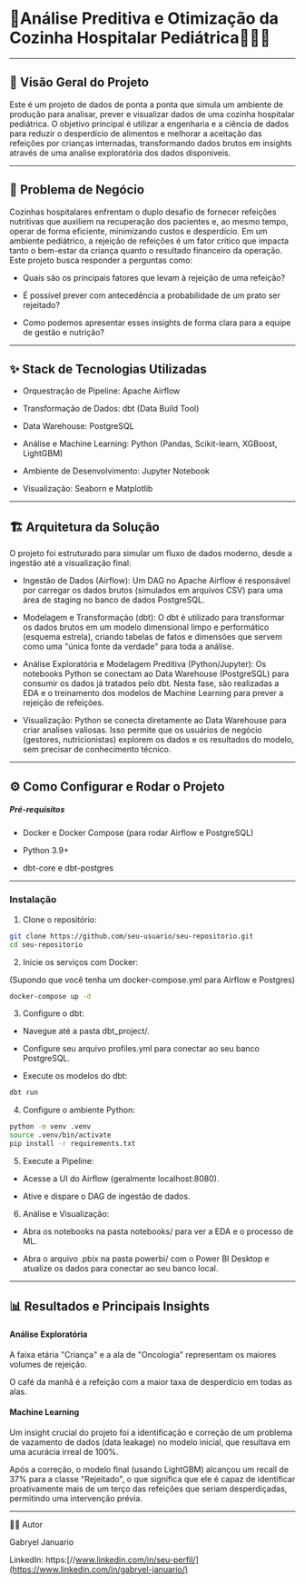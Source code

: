 # 🏥Análise Preditiva e Otimização da Cozinha Hospitalar Pediátrica🧑🏾‍🍳

---

## 📄 Visão Geral do Projeto

Este é um projeto de dados de ponta a ponta que simula um ambiente de produção para analisar, prever e visualizar dados de uma cozinha hospitalar pediátrica. O objetivo principal é utilizar a engenharia e a ciência de dados para reduzir o desperdício de alimentos e melhorar a aceitação das refeições por crianças internadas, transformando dados brutos em insights através de uma analise exploratória dos dados disponiveis.

---

## 🎯 Problema de Negócio

Cozinhas hospitalares enfrentam o duplo desafio de fornecer refeições nutritivas que auxiliem na recuperação dos pacientes e, ao mesmo tempo, operar de forma eficiente, minimizando custos e desperdício. Em um ambiente pediátrico, a rejeição de refeições é um fator crítico que impacta tanto o bem-estar da criança quanto o resultado financeiro da operação. Este projeto busca responder a perguntas como:

- Quais são os principais fatores que levam à rejeição de uma refeição?

- É possível prever com antecedência a probabilidade de um prato ser rejeitado?

- Como podemos apresentar esses insights de forma clara para a equipe de gestão e nutrição?

---

## ✨ Stack de Tecnologias Utilizadas

- Orquestração de Pipeline: Apache Airflow

- Transformação de Dados: dbt (Data Build Tool)

- Data Warehouse: PostgreSQL

- Análise e Machine Learning: Python (Pandas, Scikit-learn, XGBoost, LightGBM)

- Ambiente de Desenvolvimento: Jupyter Notebook

- Visualização: Seaborn e Matplotlib

---

## 🏗️ Arquitetura da Solução

O projeto foi estruturado para simular um fluxo de dados moderno, desde a ingestão até a visualização final:

- Ingestão de Dados (Airflow): Um DAG no Apache Airflow é responsável por carregar os dados brutos (simulados em arquivos CSV) para uma área de staging no banco de dados PostgreSQL.

- Modelagem e Transformação (dbt): O dbt é utilizado para transformar os dados brutos em um modelo dimensional limpo e performático (esquema estrela), criando tabelas de fatos e dimensões que servem como uma "única fonte da verdade" para toda a análise.

- Análise Exploratória e Modelagem Preditiva (Python/Jupyter): Os notebooks Python se conectam ao Data Warehouse (PostgreSQL) para consumir os dados já tratados pelo dbt. Nesta fase, são realizadas a EDA e o treinamento dos modelos de Machine Learning para prever a rejeição de refeições.

- Visualização: Python se conecta diretamente ao Data Warehouse para criar analises valiosas. Isso permite que os usuários de negócio (gestores, nutricionistas) explorem os dados e os resultados do modelo, sem precisar de conhecimento técnico.

---

## ⚙️ Como Configurar e Rodar o Projeto

##### Pré-requisitos
- Docker e Docker Compose (para rodar Airflow e PostgreSQL)

- Python 3.9+

- dbt-core e dbt-postgres

---

### Instalação

1. Clone o repositório:

```bash
git clone https://github.com/seu-usuario/seu-repositorio.git
cd seu-repositorio
```

2. Inicie os serviços com Docker:

(Supondo que você tenha um docker-compose.yml para Airflow e Postgres)

```bash
docker-compose up -d
```

3. Configure o dbt:

- Navegue até a pasta dbt_project/.

- Configure seu arquivo profiles.yml para conectar ao seu banco PostgreSQL.

- Execute os modelos do dbt:

```bash
dbt run
```

4. Configure o ambiente Python:

```bash
python -m venv .venv
source .venv/bin/activate
pip install -r requirements.txt
```

5. Execute a Pipeline:

- Acesse a UI do Airflow (geralmente localhost:8080).

- Ative e dispare o DAG de ingestão de dados.

6. Análise e Visualização:

- Abra os notebooks na pasta notebooks/ para ver a EDA e o processo de ML.

- Abra o arquivo .pbix na pasta powerbi/ com o Power BI Desktop e atualize os dados para conectar ao seu banco local.

---

## 📊 Resultados e Principais Insights

#### Análise Exploratória

A faixa etária "Criança" e a ala de "Oncologia" representam os maiores volumes de rejeição.

O café da manhã é a refeição com a maior taxa de desperdício em todas as alas.

#### Machine Learning

Um insight crucial do projeto foi a identificação e correção de um problema de vazamento de dados (data leakage) no modelo inicial, que resultava em uma acurácia irreal de 100%.

Após a correção, o modelo final (usando LightGBM) alcançou um recall de 37% para a classe "Rejeitado", o que significa que ele é capaz de identificar proativamente mais de um terço das refeições que seriam desperdiçadas, permitindo uma intervenção prévia.

---

👨‍💻 Autor

Gabryel Januario

LinkedIn: https:[//www.linkedin.com/in/seu-perfil/](https://www.linkedin.com/in/gabryel-januario/)



